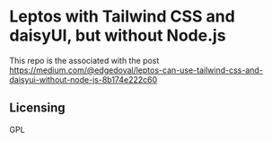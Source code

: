 # Leptos with Tailwind CSS and daisyUI, but without Node.js

This repo is the associated with the post https://medium.com/@edgedoval/leptos-can-use-tailwind-css-and-daisyui-without-node-js-8b174e222c60

## Licensing

GPL
